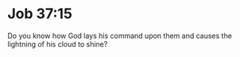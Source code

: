 # Job 37:15

Do you know how God lays his command upon them and causes the lightning of his cloud to shine?
